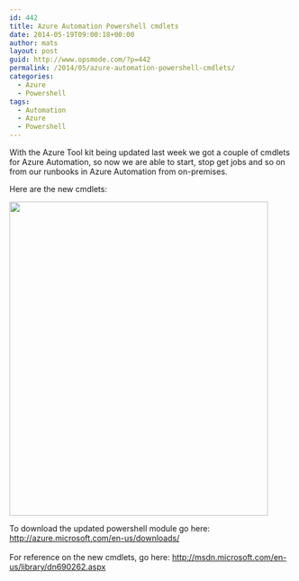 ```yaml
---
id: 442
title: Azure Automation Powershell cmdlets
date: 2014-05-19T09:00:18+00:00
author: mats
layout: post
guid: http://www.opsmode.com/?p=442
permalink: /2014/05/azure-automation-powershell-cmdlets/
categories:
  - Azure
  - Powershell
tags:
  - Automation
  - Azure
  - Powershell
---
```

With the Azure Tool kit being updated last week we got a couple of cmdlets for Azure Automation, so now we are able to start, stop get jobs and so on from our runbooks in Azure Automation from on-premises.

Here are the new cmdlets:

<img title="Azure Commands GridView" class="alignnone" style="border-top: 0px; border-right: 0px; background-image: none; border-bottom: 0px; padding-top: 0px; padding-left: 0px; border-left: 0px; display: inline; padding-right: 0px" border="0" alt="" src="http://www.opsmode.com/wp-content/uploads/2014/05/image1.png" width="459" height="557" />

To download the updated powershell module go here: <a title="http://azure.microsoft.com/en-us/downloads/" href="http://azure.microsoft.com/en-us/downloads/" target="_blank">http://azure.microsoft.com/en-us/downloads/ <br /></a>   
For reference on the new cmdlets, go here: <a title="http://msdn.microsoft.com/en-us/library/dn690262.aspx" href="http://msdn.microsoft.com/en-us/library/dn690262.aspx" target="_blank">http://msdn.microsoft.com/en-us/library/dn690262.aspx</a>